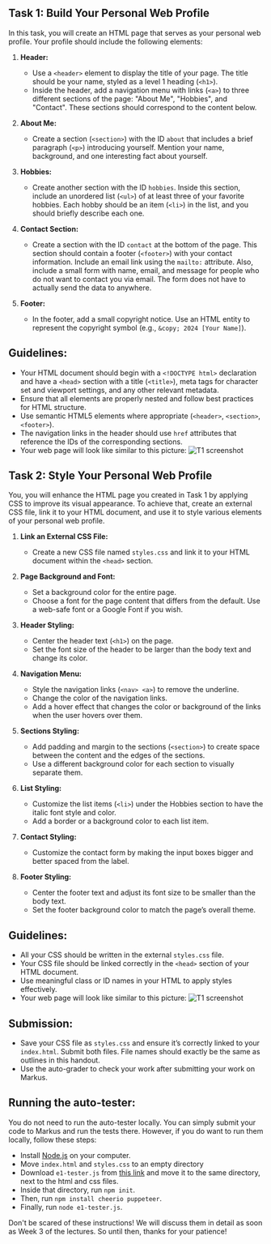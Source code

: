 ## Task 1: Build Your Personal Web Profile

In this task, you will create an HTML page that serves as your personal web profile. Your profile should include the following elements:

1. **Header:**

   - Use a `<header>` element to display the title of your page. The title should be your name, styled as a level 1 heading (`<h1>`).
   - Inside the header, add a navigation menu with links (`<a>`) to three different sections of the page: "About Me", "Hobbies", and "Contact". These sections should correspond to the content below.

2. **About Me:**

   - Create a section (`<section>`) with the ID `about` that includes a brief paragraph (`<p>`) introducing yourself. Mention your name, background, and one interesting fact about yourself.

3. **Hobbies:**

   - Create another section with the ID `hobbies`. Inside this section, include an unordered list (`<ul>`) of at least three of your favorite hobbies. Each hobby should be an item (`<li>`) in the list, and you should briefly describe each one.

4. **Contact Section:**

   - Create a section with the ID `contact` at the bottom of the page. This section should contain a footer (`<footer>`) with your contact information. Include an email link using the `mailto:` attribute. Also, include a small form with
     name, email, and message for people who do not want to contact you via email. The form does not have to actually send the data to anywhere.

5. **Footer:**
   - In the footer, add a small copyright notice. Use an HTML entity to represent the copyright symbol (e.g., `&copy; 2024 [Your Name]`).

## Guidelines:

- Your HTML document should begin with a `<!DOCTYPE html>` declaration and have a `<head>` section with a title (`<title>`), meta tags for character set and viewport settings, and any other relevant metadata.
- Ensure that all elements are properly nested and follow best practices for HTML structure.
- Use semantic HTML5 elements where appropriate (`<header>`, `<section>`, `<footer>`).
- The navigation links in the header should use `href` attributes that reference the IDs of the corresponding sections.
- Your web page will look like similar to this picture: ![T1 screenshot](./e1/e1-t1.png)

## Task 2: Style Your Personal Web Profile

You, you will enhance the HTML page you created in Task 1 by applying CSS to improve its visual appearance. To achieve that, create an external CSS file, link it to your HTML document, and use it to style various elements of your personal web profile.

1. **Link an External CSS File:**

   - Create a new CSS file named `styles.css` and link it to your HTML document within the `<head>` section.

2. **Page Background and Font:**

   - Set a background color for the entire page.
   - Choose a font for the page content that differs from the default. Use a web-safe font or a Google Font if you wish.

3. **Header Styling:**

   - Center the header text (`<h1>`) on the page.
   - Set the font size of the header to be larger than the body text and change its color.

4. **Navigation Menu:**

   - Style the navigation links (`<nav> <a>`) to remove the underline.
   - Change the color of the navigation links.
   - Add a hover effect that changes the color or background of the links when the user hovers over them.

5. **Sections Styling:**

   - Add padding and margin to the sections (`<section>`) to create space between the content and the edges of the sections.
   - Use a different background color for each section to visually separate them.

6. **List Styling:**

   - Customize the list items (`<li>`) under the Hobbies section to have the italic font style and color.
   - Add a border or a background color to each list item.

7. **Contact Styling:**

   - Customize the contact form by making the input boxes bigger and better spaced from the label.

8. **Footer Styling:**
   - Center the footer text and adjust its font size to be smaller than the body text.
   - Set the footer background color to match the page’s overall theme.

## Guidelines:

- All your CSS should be written in the external `styles.css` file.
- Your CSS file should be linked correctly in the `<head>` section of your HTML document.
- Use meaningful class or ID names in your HTML to apply styles effectively.
- Your web page will look like similar to this picture: ![T1 screenshot](./e1/e1-t2.png)

## Submission:

- Save your CSS file as `styles.css` and ensure it’s correctly linked to your `index.html`. Submit both files. File names should exactly be the same as outlines in this handout.
- Use the auto-grader to check your work after submitting your work on Markus.

## Running the auto-tester:

You do not need to run the auto-tester locally. You can simply submit your code to Markus and run the tests there. However, if you do want to run them locally, follow these steps:

- Install [Node.js](https://nodejs.org/en/download/package-manager) on your computer.
- Move `index.html` and `styles.css` to an empty directory
- Download `e1-tester.js` from [this link](./e1/e1-tester.js) and move it to the same directory, next to the html and css files.
- Inside that directory, run `npm init`.
- Then, run `npm install cheerio puppeteer`.
- Finally, run `node e1-tester.js`.

Don't be scared of these instructions! We will discuss them in detail as soon as Week 3 of the lectures. So until then, thanks for your patience!

